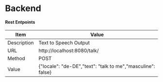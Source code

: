# Backend

#### Rest Entpoints
| Item        | Value                                                       |
|-------------|-------------------------------------------------------------|
| Description | Text to Speech Output                                       |
| URL         |  http://localhost:8080/talk/                                |
| Method      | POST                                                        |
| Value       | {"locale": "de-DE","text": "talk to me","masculine": false} | 

